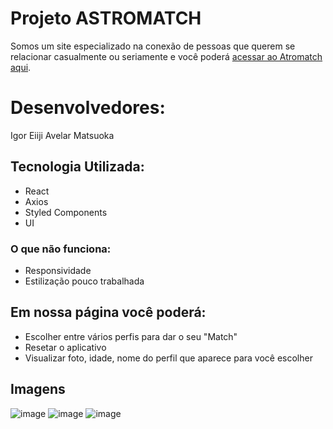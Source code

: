 # Projeto ASTROMATCH

Somos um site especializado na conexão de pessoas que querem se relacionar casualmente ou seriamente e você poderá  [acessar ao Atromatch aqui](https://thinkable-dog.surge.sh).

# Desenvolvedores:

 Igor Eiiji Avelar Matsuoka

## Tecnologia Utilizada:
- React
- Axios
- Styled Components
- UI

### O que não funciona:

- Responsividade
-  Estilização pouco trabalhada

## Em nossa página você poderá:

-   Escolher entre vários perfis para dar o seu "Match"
-   Resetar o aplicativo
-   Visualizar foto, idade, nome do perfil que aparece para você escolher

## Imagens
![image](https://user-images.githubusercontent.com/91291334/144502998-efe54dbc-55e0-4043-ad42-07d916280cdd.png)
![image](https://user-images.githubusercontent.com/91291334/144503019-2f883f73-5c07-4bde-9a9f-79f4678432d6.png)
![image](https://user-images.githubusercontent.com/91291334/144503060-01c79281-4ef3-403d-a28c-b2eb2fd259ae.png)
